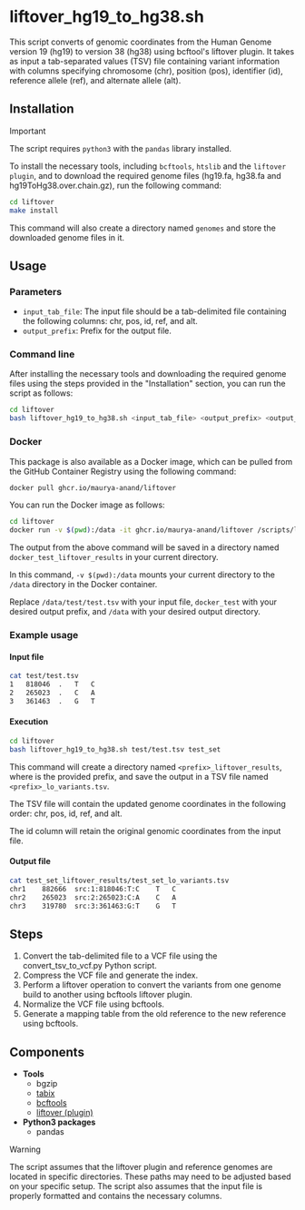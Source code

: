 # liftover_hg19_to_hg38.sh

This script converts of genomic coordinates from the Human Genome version 19 (hg19) to version 38 (hg38) using bcftool's liftover plugin. It takes as input a tab-separated values (TSV) file containing variant information with columns specifying chromosome (chr), position (pos), identifier (id), reference allele (ref), and alternate allele (alt).

## Installation

> [!IMPORTANT]  
> The script requires `python3` with the `pandas` library installed.

To install the necessary tools, including `bcftools`, `htslib` and the `liftover plugin`, and to download the required genome files (hg19.fa, hg38.fa and hg19ToHg38.over.chain.gz), run the following command:

```bash
cd liftover
make install
```

This command will also create a directory named `genomes` and store the downloaded genome files in it.

## Usage

### Parameters

- `input_tab_file`: The input file should be a tab-delimited file containing the following columns: chr, pos, id, ref, and alt.
- `output_prefix`: Prefix for the output file.

### Command line

After installing the necessary tools and downloading the required genome files using the steps provided in the "Installation" section, you can run the script as follows:

```bash
cd liftover
bash liftover_hg19_to_hg38.sh <input_tab_file> <output_prefix> <output_directory>
```

### Docker

This package is also available as a Docker image, which can be pulled from the GitHub Container Registry using the following command:

```bash
docker pull ghcr.io/maurya-anand/liftover
```

You can run the Docker image as follows:

```bash
cd liftover
docker run -v $(pwd):/data -it ghcr.io/maurya-anand/liftover /scripts/liftover_hg19_to_hg38.sh /data/test/test.tsv docker_test /data
```

The output from the above command will be saved in a directory named `docker_test_liftover_results` in your current directory.

In this command, `-v $(pwd):/data` mounts your current directory to the `/data` directory in the Docker container. 

Replace `/data/test/test.tsv` with your input file, `docker_test` with your desired output prefix, and `/data` with your desired output directory.


### Example usage

#### Input file

```bash
cat test/test.tsv
1	818046	.	T	C
2	265023	.	C	A
3	361463	.	G	T
```

#### Execution

```bash
cd liftover
bash liftover_hg19_to_hg38.sh test/test.tsv test_set
```

This command will create a directory named `<prefix>_liftover_results`, where <prefix> is the provided prefix, and save the output in a TSV file named `<prefix>_lo_variants.tsv`.

The TSV file will contain the updated genome coordinates in the following order: chr, pos, id, ref, and alt.

The id column will retain the original genomic coordinates from the input file.

#### Output file

```bash
cat test_set_liftover_results/test_set_lo_variants.tsv
chr1	882666	src:1:818046:T:C	T	C
chr2	265023	src:2:265023:C:A	C	A
chr3	319780	src:3:361463:G:T	G	T

```

## Steps

1. Convert the tab-delimited file to a VCF file using the convert_tsv_to_vcf.py Python script.
1. Compress the VCF file and generate the index.
1. Perform a liftover operation to convert the variants from one genome build to another using bcftools liftover plugin.
1. Normalize the VCF file using bcftools.
1. Generate a mapping table from the old reference to the new reference using bcftools.

## Components

- **Tools**
  - bgzip
  - [tabix](https://doi.org/10.1093/bioinformatics/btq671)
  - [bcftools](https://doi.org/10.1093/gigascience/giab008)
  - [liftover (plugin)](https://github.com/freeseek/score)
- **Python3 packages**
  - pandas

> [!WARNING]
> The script assumes that the liftover plugin and reference genomes are located in specific directories. These paths may need to be adjusted based on your specific setup.
> The script also assumes that the input file is properly formatted and contains the necessary columns.

